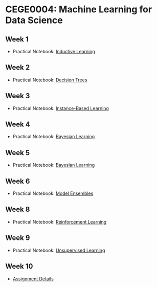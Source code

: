 # CEGE0004: Machine Learning for Data Science

## Week 1

- Practical Notebook: [Inductive Learning](https://github.com/aldolipani/CEGE0004/blob/master/1%20-%20Week/inductive_learning.ipynb)

## Week 2

- Practical Notebook: [Decision Trees](https://github.com/aldolipani/CEGE0004/blob/master/2%20-%20Week/decision_trees.ipynb)

## Week 3

- Practical Notebook: [Instance-Based Learning](https://github.com/aldolipani/CEGE0004/blob/master/3%20-%20Week/instance-based_learning.ipynb)

## Week 4

- Practical Notebook: [Bayesian Learning](https://github.com/aldolipani/CEGE0004/blob/master/4%20-%20Week/bayesian_learning.ipynb)

## Week 5

- Practical Notebook: [Bayesian Learning](https://github.com/aldolipani/CEGE0004/blob/master/5%20-%20Week/neural_networks.ipynb)

## Week 6

- Practical Notebook: [Model Ensembles](https://github.com/aldolipani/CEGE0004/blob/master/6%20-%20Week/model_ensembles.ipynb)

## Week 8

- Practical Notebook: [Reinforcement Learning](https://github.com/aldolipani/CEGE0004/blob/master/8%20-%20Week/reinforcement_learning.ipynb)

## Week 9

- Practical Notebook: [Unsupervised Learning](https://github.com/aldolipani/CEGE0004/blob/master/9%20-%20Week/unsupervised_learning.ipynb)

## Week 10

- [Assignment Details](https://github.com/aldolipani/CEGE0004/blob/master/10%20-%20Week/README.md)